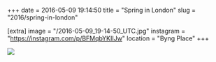+++
date = 2016-05-09 19:14:50
title = "Spring in London"
slug = "2016/spring-in-london"

[extra]
image = "/2016-05-09_19-14-50_UTC.jpg"
instagram = "https://instagram.com/p/BFMqbYKIIJw"
location = "Byng Place"
+++

<img src="/2016-05-09_19-14-50_UTC.jpg" />
